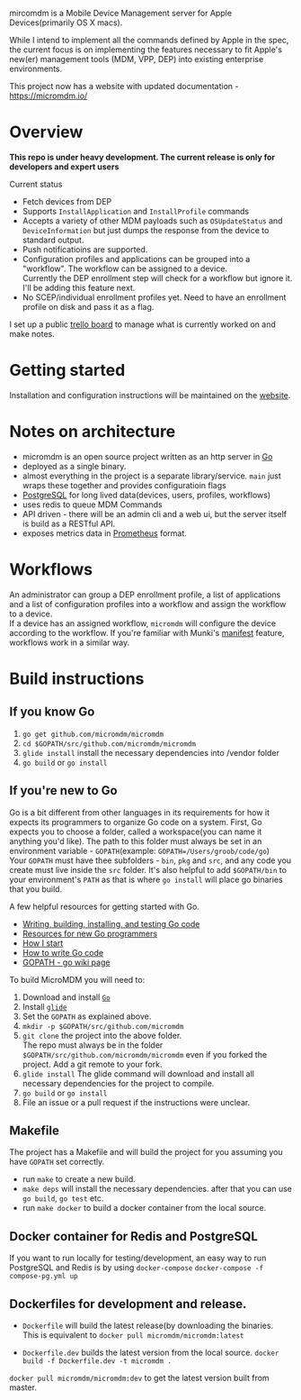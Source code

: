 mircomdm is a Mobile Device Management server for Apple Devices(primarily OS X macs).

While I intend to implement all the commands defined by Apple in the spec, the current focus is on implementing the features necessary to fit Apple's new(er) management tools (MDM, VPP, DEP) into existing enterprise environments.

This project now has a website with updated documentation - https://micromdm.io/



# Overview
**This repo is under heavy development. The current release is only for developers and expert users**

Current status

* Fetch devices from DEP
* Supports `InstallApplication` and `InstallProfile` commands
* Accepts a variety of other MDM payloads such as `OSUpdateStatus` and `DeviceInformation` but just dumps the response from the device to standard output.
* Push notificatioins are supported.
* Configuration profiles and applications can be grouped into a "workflow". The workflow can be assigned to a device.  
Currently the DEP enrollment step will check for a workflow but ignore it. I'll be adding this feature next.
* No SCEP/individual enrollment profiles yet. Need to have an enrollment profile on disk and pass it as a flag.

I set up a public [trello board](https://trello.com/b/js5u4DLV/micromdm-dev-board) to manage what is currently worked on and make notes.

# Getting started
Installation and configuration instructions will be maintained on the [website](https://micromdm.io/getting-started/#installation).


# Notes on architecture
* micromdm is an open source project written as an http server in [Go](https://golang.org/)
* deployed as a single binary. 
* almost everything in the project is a separate library/service. `main` just wraps these together and provides configuratioin flags
* [PostgreSQL](http://www.postgresql.org/) for long lived data(devices, users, profiles, workflows)
* uses redis to queue MDM Commands
* API driven - there will be an admin cli and a web ui, but the server itself is build as a RESTful API.
* exposes metrics data in [Prometheus](https://prometheus.io/) format.


# Workflows
An administrator can group a DEP enrollment profile, a list of applications and a list of configuration profiles into a workflow and assign the workflow to a device.  
If a device has an assigned workflow, `micromdm` will configure the device according to the workflow. 
If you're familiar with Munki's [manifest](https://github.com/munki/munki/wiki/Manifests) feature, workflows work in a similar way.

# Build instructions

## If you know Go

1. `go get github.com/micromdm/micromdm`
2. `cd $GOPATH/src/github.com/micromdm/micromdm` 
3. `glide install` install the necessary dependencies into /vendor folder
4. `go build` or `go install`

## If you're new to Go
Go is a bit different from other languages in its requirements for how it expects its programmers to organize Go code on a system. 
First, Go expects you to choose a folder, called a workspace(you can name it anything you'd like). The path to this folder must always be set in an environment variable - `GOPATH`(example: `GOPATH=/Users/groob/code/go`)  
Your `GOPATH` must have thee subfolders - `bin`, `pkg` and `src`, and any code you create must live inside the `src` folder. It's also helpful to add `$GOPATH/bin` to your environment's `PATH` as that is where `go install` will place go binaries that you build.

A few helpful resources for getting started with Go.

* [Writing, building, installing, and testing Go code](https://www.youtube.com/watch?v=XCsL89YtqCs) 
* [Resources for new Go programmers](http://dave.cheney.net/resources-for-new-go-programmers)
* [How I start](https://howistart.org/posts/go/1)
* [How to write Go code](https://golang.org/doc/code.html)
* [GOPATH - go wiki page](https://github.com/golang/go/wiki/GOPATH)

To build MicroMDM you will need to:  

1. Download and install [`Go`](https://golang.org/dl/)  
2. Install [`glide`](https://github.com/Masterminds/glide) 
3. Set the `GOPATH` as explained above.
4. `mkdir -p $GOPATH/src/github.com/micromdm`
5. `git clone` the project into the above folder.  
The repo must always be in the folder `$GOPATH/src/github.com/micromdm/micromdm` even if you forked the project. Add a git remote to your fork.  
6. `glide install` The glide command will download and install all necessary dependencies for the project to compile.
7. `go build` or `go install`
8. File an issue or a pull request if the instructions were unclear.


## Makefile
The project has a Makefile and will build the project for you assuming you have `GOPATH` set correctly.
* run `make` to create a new build.
* `make deps` will install the necessary dependencies. after that you can use `go build`, `go test` etc.
* run `make docker` to build a docker container from the local source.  

## Docker container for Redis and PostgreSQL
If you want to run locally for testing/development, an easy way to run PostgreSQL and Redis is by using `docker-compose`
`docker-compose -f compose-pg.yml up`

## Dockerfiles for development and release.
* `Dockerfile` will build the latest release(by downloading the binaries.  
This is equivalent to `docker pull micromdm/micromdm:latest`

* `Dockerfile.dev` builds the latest version from the local source.
`docker build -f Dockerfile.dev -t micromdm .`

`docker pull micromdm/micromdm:dev` to get the latest version built from master.






